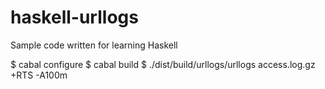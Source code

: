 haskell-urllogs
===============

Sample code written for learning Haskell

$ cabal configure 
$ cabal build
$ ./dist/build/urllogs/urllogs access.log.gz +RTS -A100m 
